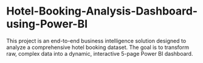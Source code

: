 # Hotel-Booking-Analysis-Dashboard-using-Power-BI
This project is an end-to-end business intelligence solution designed to analyze a comprehensive hotel booking dataset. The goal is to transform raw, complex data into a dynamic, interactive 5-page Power BI dashboard.
